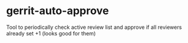 # gerrit-auto-approve

Tool to periodically check active review list and approve if all reviewers already set +1 (looks good for them)
